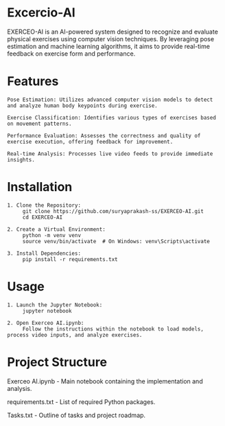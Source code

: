 # Excercio-AI
EXERCEO-AI is an AI-powered system designed to recognize and evaluate physical exercises using computer vision techniques. By leveraging pose estimation and machine learning algorithms, it aims to provide real-time feedback on exercise form and performance.

# Features
    Pose Estimation: Utilizes advanced computer vision models to detect and analyze human body keypoints during exercise.

    Exercise Classification: Identifies various types of exercises based on movement patterns.

    Performance Evaluation: Assesses the correctness and quality of exercise execution, offering feedback for improvement.

    Real-time Analysis: Processes live video feeds to provide immediate insights.

# Installation

    1. Clone the Repository:
         git clone https://github.com/suryaprakash-ss/EXERCEO-AI.git
         cd EXERCEO-AI

    2. Create a Virtual Environment:
         python -m venv venv
         source venv/bin/activate  # On Windows: venv\Scripts\activate

    3. Install Dependencies:
         pip install -r requirements.txt

# Usage

    1. Launch the Jupyter Notebook:
         jupyter notebook

    2. Open Exerceo AI.ipynb:
         Follow the instructions within the notebook to load models, process video inputs, and analyze exercises.

# Project Structure

Exerceo AI.ipynb - Main notebook containing the implementation and analysis.

requirements.txt - List of required Python packages.

Tasks.txt - Outline of tasks and project roadmap.

